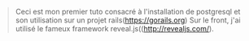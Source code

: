 > Ceci est mon premier tuto consacré à l'installation de postgresql et son utilisation sur un projet rails(https://gorails.org)
> Sur le front, j'ai utilisé le fameux framework reveal.js((http://revealjs.com/).
